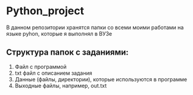 # Python_project
В данном репозитории хранятся папки со всеми моими работами на языке pyhon, которые я выполнял в ВУЗе
## Структура папок с заданиями:
1. Файл с программой
2. txt файл с описанием задания
3. Данные (файлы, директории), которые используются в программе
4. Выходные файлы, например, out.txt
